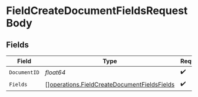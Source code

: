 # FieldCreateDocumentFieldsRequestBody


## Fields

| Field                                                                                                      | Type                                                                                                       | Required                                                                                                   | Description                                                                                                |
| ---------------------------------------------------------------------------------------------------------- | ---------------------------------------------------------------------------------------------------------- | ---------------------------------------------------------------------------------------------------------- | ---------------------------------------------------------------------------------------------------------- |
| `DocumentID`                                                                                               | *float64*                                                                                                  | :heavy_check_mark:                                                                                         | N/A                                                                                                        |
| `Fields`                                                                                                   | [][operations.FieldCreateDocumentFieldsFields](../../models/operations/fieldcreatedocumentfieldsfields.md) | :heavy_check_mark:                                                                                         | N/A                                                                                                        |